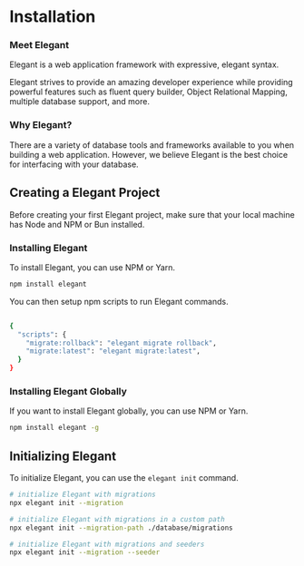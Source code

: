 # Installation

### Meet Elegant
Elegant is a web application framework with expressive, elegant syntax.

Elegant strives to provide an amazing developer experience while providing powerful features such as fluent query builder,
Object Relational Mapping, multiple database support, and more.

### Why Elegant?
There are a variety of database tools and frameworks available to you when building a web application. 
However, we believe Elegant is the best choice for interfacing with your database.

## Creating a Elegant Project
Before creating your first Elegant project, make sure that your local machine has Node and NPM or Bun installed. 

### Installing Elegant
To install Elegant, you can use NPM or Yarn.
```bash
npm install elegant
```

You can then setup npm scripts to run Elegant commands.

```bash

{
  "scripts": {
    "migrate:rollback": "elegant migrate rollback",
    "migrate:latest": "elegant migrate:latest",
  }
}
```

### Installing Elegant Globally
If you want to install Elegant globally, you can use NPM or Yarn.

```bash
npm install elegant -g
```

## Initializing Elegant
To initialize Elegant, you can use the `elegant init` command.

```bash
# initialize Elegant with migrations
npx elegant init --migration

# initialize Elegant with migrations in a custom path
npx elegant init --migration-path ./database/migrations

# initialize Elegant with migrations and seeders
npx elegant init --migration --seeder
```
